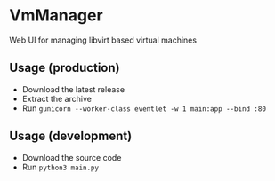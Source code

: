 # VmManager
Web UI for managing libvirt based virtual machines

## Usage (production)
- Download the latest release
- Extract the archive
- Run `gunicorn --worker-class eventlet -w 1 main:app --bind :80`

## Usage (development)
- Download the source code
- Run `python3 main.py`
